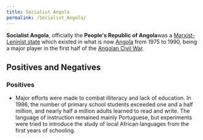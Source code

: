 ```yaml
---
title: Socialist Angola
permalink: /Socialist_Angola/
---
```


**Socialist Angola**, officially the **People's Republic of Angola**was
a [Marxist-Leninist state](Marxism-Leninism_in_Practice "wikilink")
which existed in what is now [Angola](Angola "wikilink") from 1975 to
1990, being a major player in the first half of the [Angolan Civil
War](Angolan_Civil_War "wikilink").

## Positives and Negatives

### Positives

- Major efforts were made to combat illiteracy and lack of education. In
  1986, the number of primary school students exceeded one and a half
  million, and nearly half a million adults learned to read and write.
  The language of instruction remained mainly Portuguese, but
  experiments were tried to introduce the study of local African
  languages from the first years of schooling.